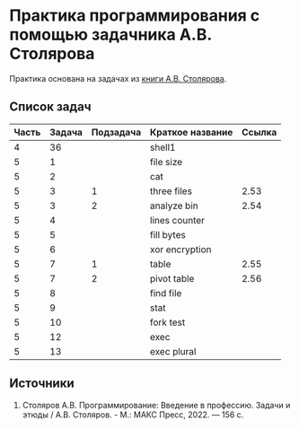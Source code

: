 # Практика программирования с помощью задачника А.В. Столярова

Практика основана на задачах из [книги А.В. Столярова][1].

## Список задач

| Часть | Задача | Подзадача | Краткое название | Ссылка |
|-------|--------|-----------|------------------|--------|
| 4     | 36     |           | shell1           |        |
| 5     | 1      |           | file size        |        |
| 5     | 2      |           | cat              |        |
| 5     | 3      | 1         | three files      | 2.53   |
| 5     | 3      | 2         | analyze bin      | 2.54   |
| 5     | 4      |           | lines counter    |        |
| 5     | 5      |           | fill bytes       |        |
| 5     | 6      |           | xor encryption   |        |
| 5     | 7      | 1         | table            | 2.55   |
| 5     | 7      | 2         | pivot table      | 2.56   |
| 5     | 8      |           | find file        |        |
| 5     | 9      |           | stat             |        |
| 5     | 10     |           | fork test        |        |
| 5     | 12     |           | exec             |        |
| 5     | 13     |           | exec plural      |        |

## Источники

1. Столяров А.В. Программирование: Введение в профессию. Задачи и этюды / 
А.В. Столяров. - М.: МАКС Пресс, 2022. — 156 c. 

[1]: http://stolyarov.info/books/programming_intro/taskbook
